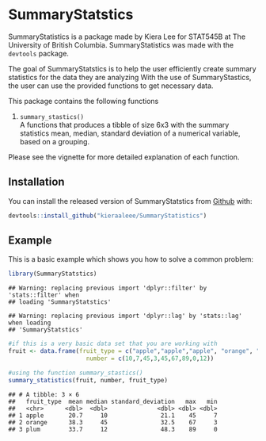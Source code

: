 
# SummaryStatstics

SummaryStatistics is a package made by Kiera Lee for STAT545B at The
University of British Columbia. SummaryStatistics was made with the
`devtools` package.

The goal of SummaryStatstics is to help the user efficiently create
summary statistics for the data they are analyzing With the use of
SummaryStastics, the user can use the provided functions to get
necessary data.

This package contains the following functions

1.  `summary_stastics()`  
    A functions that produces a tibble of size 6x3 with the summary
    statistics mean, median, standard deviation of a numerical variable,
    based on a grouping.

Please see the vignette for more detailed explanation of each function.

## Installation

You can install the released version of SummaryStatstics from
[Github](https://github.com) with:

``` r
devtools::install_github("kieraaleee/SummaryStatistics")
```

## Example

This is a basic example which shows you how to solve a common problem:

``` r
library(SummaryStatstics)
```

    ## Warning: replacing previous import 'dplyr::filter' by 'stats::filter' when
    ## loading 'SummaryStatstics'

    ## Warning: replacing previous import 'dplyr::lag' by 'stats::lag' when loading
    ## 'SummaryStatstics'

``` r
#if this is a very basic data set that you are working with 
fruit <- data.frame(fruit_type = c("apple","apple","apple", "orange", "orange","orange","plum","plum","plum"),
                      number = c(10,7,45,3,45,67,89,0,12))

#using the function summary_stastics()
summary_statistics(fruit, number, fruit_type)
```

    ## # A tibble: 3 × 6
    ##   fruit_type  mean median standard_deviation   max   min
    ##   <chr>      <dbl>  <dbl>              <dbl> <dbl> <dbl>
    ## 1 apple       20.7     10               21.1    45     7
    ## 2 orange      38.3     45               32.5    67     3
    ## 3 plum        33.7     12               48.3    89     0
